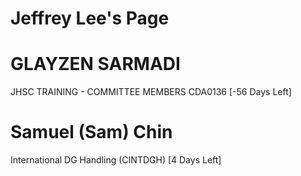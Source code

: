 # Jeffrey Lee's Page




# GLAYZEN SARMADI


JHSC TRAINING - COMMITTEE MEMBERS CDA0136 [-56 Days Left]



# Samuel (Sam) Chin


International DG Handling (CINTDGH) [4 Days Left]



